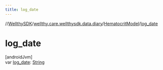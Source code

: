 ```yaml
---
title: log_date
---
```

//[WellthySDK](../../../index.html)/[wellthy.care.wellthysdk.data.diary](../index.html)/[HematocritModel](index.html)/[log_date](log_date.html)



# log_date



[androidJvm]\
var [log_date](log_date.html): [String](https://kotlinlang.org/api/latest/jvm/stdlib/kotlin/-string/index.html)




